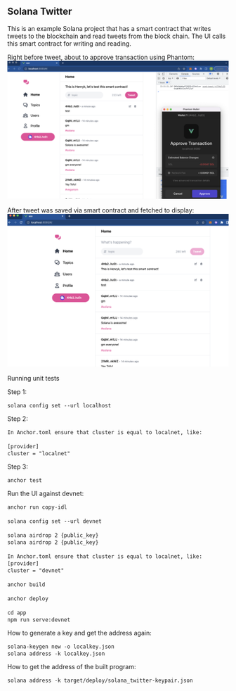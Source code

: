 ## Solana Twitter

This is an example Solana project that has a smart contract that writes tweets to the blockchain and read tweets from the block chain. The UI calls this smart contract for writing and reading. 

Right before tweet, about to approve transaction using Phantom:
![This is an image](https://github.com/henryksarat/solana-twitter/blob/main/assets/solana_twitter_one.png)

After tweet was saved via smart contract and fetched to display:
![This is an image](https://github.com/henryksarat/solana-twitter/blob/main/assets/solana_twitter_two.png)


Running unit tests

Step 1:

```
solana config set --url localhost
```

Step 2:
```
In Anchor.toml ensure that cluster is equal to localnet, like:

[provider]
cluster = "localnet"
```

Step 3:
```
anchor test
```


Run the UI against devnet:

```
anchor run copy-idl

solana config set --url devnet

solana airdrop 2 {public_key}
solana airdrop 2 {public_key}

In Anchor.toml ensure that cluster is equal to localnet, like:
[provider]
cluster = "devnet"

anchor build

anchor deploy

cd app
npm run serve:devnet
```


How to generate a key and get the address again:
```
solana-keygen new -o localkey.json
solana address -k localkey.json
```


How to get the address of the built program:
```
solana address -k target/deploy/solana_twitter-keypair.json
```
